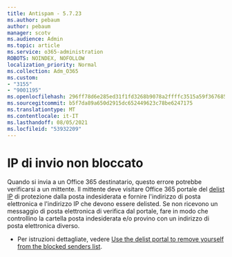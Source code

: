 ```yaml
---
title: Antispam - 5.7.23
ms.author: pebaum
author: pebaum
manager: scotv
ms.audience: Admin
ms.topic: article
ms.service: o365-administration
ROBOTS: NOINDEX, NOFOLLOW
localization_priority: Normal
ms.collection: Adm_O365
ms.custom:
- "3155"
- "9001195"
ms.openlocfilehash: 296ff78d6e285ed31f1fd3268b9078a2ffffc3515a59f367685d054fc76bcc4c
ms.sourcegitcommit: b5f7da89a650d2915dc652449623c78be6247175
ms.translationtype: MT
ms.contentlocale: it-IT
ms.lasthandoff: 08/05/2021
ms.locfileid: "53932209"
---
```

# <a name="banned-sending-ip"></a>IP di invio non bloccato

Quando si invia a un Office 365 destinatario, questo errore potrebbe verificarsi a un mittente. Il mittente deve visitare Office 365 portale del [delist IP](https://sender.office.com/) di protezione dalla posta indesiderata e fornire l'indirizzo di posta elettronica e l'indirizzo IP che devono essere delisted. Se non ricevono un messaggio di posta elettronica di verifica dal portale, fare in modo che controllino la cartella posta indesiderata e/o provino con un indirizzo di posta elettronica diverso. 

- Per istruzioni dettagliate, vedere [Use the delist portal to remove yourself from the blocked senders list](https://docs.microsoft.com/microsoft-365/security/office-365-security/use-the-delist-portal-to-remove-yourself-from-the-office-365-blocked-senders-lis?view=o365-worldwide).
